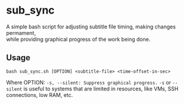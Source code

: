 # sub_sync
A simple bash script for adjusting subtitle file timing, making changes permament,  
while providing graphical progress of the work being done.
## Usage
```
bash sub_sync.sh [OPTION] <subtitle-file> <time-offset-in-sec>
```
Where OPTION: `-s, --silent: Suppress graphical progress.`
`-s` or `--silent` is useful to systems that are limited in resources, like VMs, SSH connections, low RAM, etc.
